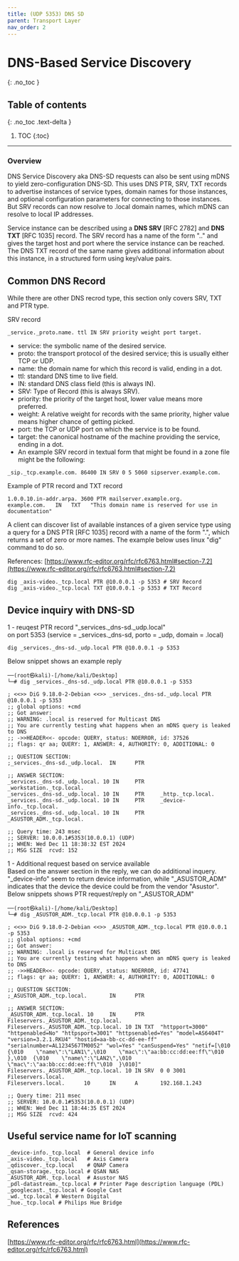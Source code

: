 ```yaml
---
title: (UDP 5353) DNS SD
parent: Transport Layer
nav_order: 2
---
```


# DNS-Based Service Discovery
{: .no_toc }

## Table of contents
{: .no_toc .text-delta }

1. TOC
{:toc}

---

### Overview
DNS Service Discovery aka DNS-SD requests can also be sent using mDNS to yield zero-configuration DNS-SD. This uses DNS PTR, SRV, TXT records to advertise instances of service types, domain names for those instances, and optional configuration parameters for connecting to those instances. But SRV records can now resolve to .local domain names, which mDNS can resolve to local IP addresses.<br>

Service instance can be described using a <b>DNS SRV</b> [RFC 2782] and <b>DNS TXT</b> [RFC 1035] record. The SRV record has a name of the form "<Instance>.<Service>.<Domain>" and gives the target host and port where the service instance can be reached. The DNS TXT record of the same name gives additional information about this instance, in a structured form using key/value pairs.<br>

## Common DNS Record
While there are other DNS recrod type, this section only covers SRV, TXT and PTR type.<br>

SRV record
```
_service._proto.name. ttl IN SRV priority weight port target.
```
- service: the symbolic name of the desired service.
- proto: the transport protocol of the desired service; this is usually either TCP or UDP.
- name: the domain name for which this record is valid, ending in a dot.
- ttl: standard DNS time to live field.
- IN: standard DNS class field (this is always IN).
- SRV: Type of Record (this is always SRV).
- priority: the priority of the target host, lower value means more preferred.
- weight: A relative weight for records with the same priority, higher value means higher chance of getting picked.
- port: the TCP or UDP port on which the service is to be found.
- target: the canonical hostname of the machine providing the service, ending in a dot.
- An example SRV record in textual form that might be found in a zone file might be the following:

```
_sip._tcp.example.com. 86400 IN SRV 0 5 5060 sipserver.example.com.
```

Example of PTR record and TXT record
```
1.0.0.10.in-addr.arpa. 3600 PTR mailserver.example.org.
example.com.   IN   TXT   "This domain name is reserved for use in documentation"
```

A client can discover list of available instances of a given service type using a query for a DNS PTR [RFC 1035] record with a name of the form "<Service>.<Domain>", which returns a set of zero or more names. The example below uses linux "dig" command to do so.<br>

References: [https://www.rfc-editor.org/rfc/rfc6763.html#section-7.2](https://www.rfc-editor.org/rfc/rfc6763.html#section-7.2)

```
dig _axis-video._tcp.local PTR @10.0.0.1 -p 5353 # SRV Record
dig _axis-video._tcp.local TXT @10.0.0.1 -p 5353 # TXT Record
```

## Device inquiry with DNS-SD

1 - reuqest PTR record "_services._dns-sd._udp.local"<br>
on port 5353 (service = _services._dns-sd, porto = _udp, domain = .local)
```
dig _services._dns-sd._udp.local PTR @10.0.0.1 -p 5353 
```

Below snippet shows an example reply

```
──(root㉿kali)-[/home/kali/Desktop]
└─# dig _services._dns-sd._udp.local PTR @10.0.0.1 -p 5353 

; <<>> DiG 9.18.0-2-Debian <<>> _services._dns-sd._udp.local PTR @10.0.0.1 -p 5353
;; global options: +cmd
;; Got answer:
;; WARNING: .local is reserved for Multicast DNS
;; You are currently testing what happens when an mDNS query is leaked to DNS
;; ->>HEADER<<- opcode: QUERY, status: NOERROR, id: 37526
;; flags: qr aa; QUERY: 1, ANSWER: 4, AUTHORITY: 0, ADDITIONAL: 0

;; QUESTION SECTION:
;_services._dns-sd._udp.local.  IN      PTR

;; ANSWER SECTION:
_services._dns-sd._udp.local. 10 IN     PTR     _workstation._tcp.local.
_services._dns-sd._udp.local. 10 IN     PTR     _http._tcp.local.
_services._dns-sd._udp.local. 10 IN     PTR     _device-info._tcp.local.
_services._dns-sd._udp.local. 10 IN     PTR     _ASUSTOR_ADM._tcp.local.

;; Query time: 243 msec
;; SERVER: 10.0.0.1#5353(10.0.0.1) (UDP)
;; WHEN: Wed Dec 11 18:38:32 EST 2024
;; MSG SIZE  rcvd: 152
```

1 - Additional request based on service available<br>
Based on the answer section in the reply, we can do additional inquery. "_device-info" seem to return device information, while "_ASUSTOR_ADM" indicates that the device the device could be from the vendor "Asustor". Below snippets shows PTR request/reply on "_ASUSTOR_ADM"

```
──(root㉿kali)-[/home/kali/Desktop]
└─# dig _ASUSTOR_ADM._tcp.local PTR @10.0.0.1 -p 5353

; <<>> DiG 9.18.0-2-Debian <<>> _ASUSTOR_ADM._tcp.local PTR @10.0.0.1 -p 5353
;; global options: +cmd
;; Got answer:
;; WARNING: .local is reserved for Multicast DNS
;; You are currently testing what happens when an mDNS query is leaked to DNS
;; ->>HEADER<<- opcode: QUERY, status: NOERROR, id: 47741
;; flags: qr aa; QUERY: 1, ANSWER: 4, AUTHORITY: 0, ADDITIONAL: 0

;; QUESTION SECTION:
;_ASUSTOR_ADM._tcp.local.       IN      PTR

;; ANSWER SECTION:
_ASUSTOR_ADM._tcp.local. 10     IN      PTR     Fileservers._ASUSTOR_ADM._tcp.local.
Fileservers._ASUSTOR_ADM._tcp.local. 10 IN TXT  "httpport=3000" "httpenabled=No" "httpsport=3001" "httpsenabled=Yes" "model=AS6404T" "version=3.2.1.RKU4" "hostid=aa-bb-cc-dd-ee-ff" "serialnumber=AL1234567TM0052" "wol=Yes" "canSuspend=Yes" "netif=[\010  {\010    \"name\":\"LAN1\",\010    \"mac\":\"aa:bb:cc:dd:ee:ff\"\010  },\010  {\010    \"name\":\"LAN2\",\010    \"mac\":\"aa:bb:cc:dd:ee:ff\"\010  }\010]"
Fileservers._ASUSTOR_ADM._tcp.local. 10 IN SRV  0 0 3001 Fileservers.local.
Fileservers.local.      10      IN      A       192.168.1.243

;; Query time: 211 msec
;; SERVER: 10.0.0.1#5353(10.0.0.1) (UDP)
;; WHEN: Wed Dec 11 18:44:35 EST 2024
;; MSG SIZE  rcvd: 424

```

## Useful service name for IoT scanning
```
_device-info._tcp.local  # General device info
_axis-video._tcp.local   # Axis Camera
_qdiscover._tcp.local    # QNAP Camera
_qsan-storage._tcp.local # QSAN NAS
_ASUSTOR_ADM._tcp.local  # Asustor NAS
_pdl-datastream._tcp.local # Printer Page description language (PDL)
_googlecast._tcp.local # Google Cast
_wd._tcp.local # Western Digital
_hue._tcp.local # Philips Hue Bridge
```

## References
[https://www.rfc-editor.org/rfc/rfc6763.html](https://www.rfc-editor.org/rfc/rfc6763.html)
